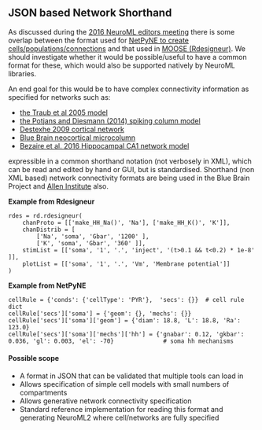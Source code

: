 ## JSON based Network Shorthand

As discussed during the [2016 NeuroML editors meeting](https://www.neuroml.org/workshops) there is some overlap between the format used for [NetPyNE to create cells/populations/connections](http://neurosimlab.org/netpyne/tutorial.html#network-parameters-tutorial-2) and that used in [MOOSE (Rdesigneur)](https://moose.ncbs.res.in/Rdesigneur/RdesigneurDocumentation.html). We should investigate whether it would be possible/useful to have a common format for these, which would also be supported natively by NeuroML libraries.

An end goal for this would be to have complex connectivity information as specified for networks such as:

- [the Traub et al 2005 model](https://github.com/OpenSourceBrain/Thalamocortical/blob/master/neuroConstruct/pythonScripts/netbuild/netConnList) 
- [the Potjans and Diesmann (2014) spiking column model](https://github.com/NeuralEnsemble/PyNN/blob/4854346d5f7dd33fe4140a49cddd84038f7f3495/examples/Potjans2014/network_params.py#L74)
- [Destexhe 2009 cortical network](https://github.com/dguarino/Destexhe2009/blob/master/params.py)
- [Blue Brain neocortical microcolumn](https://bbp.epfl.ch/nmc-portal/downloads)
- [Bezaire et al. 2016 Hippocampal CA1 network model](https://github.com/mbezaire/ca1/blob/master/datasets/conndata_163.dat)

expressible in a common shorthand notation (not verbosely in XML), which can be read and edited by hand or GUI, but is standardised. Shorthand (non XML based) network connectivity formats are being used in the Blue Brain Project and [Allen Institute](http://neuralensemble.org/media/slides/Sergey_Gratiy_bionet_representation.pdf) also.

**Example from Rdesigneur**

```
rdes = rd.rdesigneur(
    chanProto = [['make_HH_Na()', 'Na'], ['make_HH_K()', 'K']],
    chanDistrib = [
        ['Na', 'soma', 'Gbar', '1200' ],
        ['K', 'soma', 'Gbar', '360' ]],
    stimList = [['soma', '1', '.', 'inject', '(t>0.1 && t<0.2) * 1e-8' ]],
    plotList = [['soma', '1', '.', 'Vm', 'Membrane potential']]
)
```

**Example from NetPyNE**

    cellRule = {'conds': {'cellType': 'PYR'},  'secs': {}}  # cell rule dict
    cellRule['secs']['soma'] = {'geom': {}, 'mechs': {}}                                                                                          
    cellRule['secs']['soma']['geom'] = {'diam': 18.8, 'L': 18.8, 'Ra': 123.0}                                                                           
    cellRule['secs']['soma']['mechs']['hh'] = {'gnabar': 0.12, 'gkbar': 0.036, 'gl': 0.003, 'el': -70}              # soma hh mechanisms

#### Possible scope

- A format in JSON that can be validated that multiple tools can load in 
- Allows specification of simple cell models with small numbers of compartments
- Allows generative network connectivity specification
- Standard reference implementation for reading this format and generating NeuroML2 where cell/networks are fully specified 

